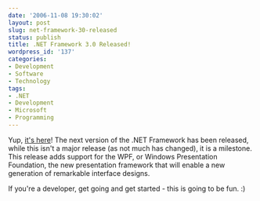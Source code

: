 ```yaml
---
date: '2006-11-08 19:30:02'
layout: post
slug: net-framework-30-released
status: publish
title: .NET Framework 3.0 Released!
wordpress_id: '137'
categories:
- Development
- Software
- Technology
tags:
- .NET
- Development
- Microsoft
- Programming
---
```


Yup, [it's here](http://www.netfx3.com/blogs/news_and_announcements/archive/2006/11/06/.NET-Framework-3.0-has-been-released_2100_.aspx)! The next version of the .NET Framework has been released, while this isn't a major release (as not much has changed), it is a milestone. This release adds support for the WPF, or Windows Presentation Foundation, the new presentation framework that will enable a new generation of remarkable interface designs. 

If you're a developer, get going and get started - this is going to be fun. :)
